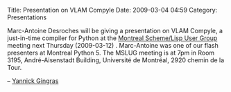 Title: Presentation on VLAM Compyle
Date: 2009-03-04 04:59
Category: Presentations

Marc-Antoine Desroches will be giving a presentation on VLAM Compyle, a
just-in-time compiler for Python at the [Montreal Scheme/Lisp User
Group][] meeting next Thursday (2009-03-12) . Marc-Antoine was one of
our flash presenters at Montreal Python 5. The MSLUG meeting is at 7pm
in Room 3195, André-Aisenstadt Building, Université de Montréal, 2920
chemin de la Tour.

</p>

– [Yannick Gingras][]

</p>

  [Montreal Scheme/Lisp User Group]: http://schemeway.dyndns.org/mslug/mslug-home
  [Yannick Gingras]: http://ygingras.net
